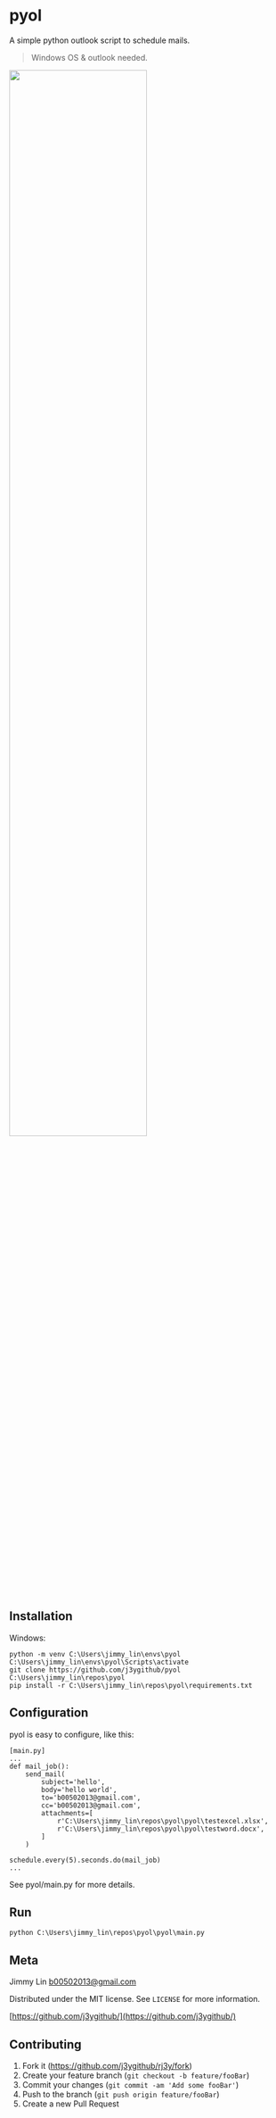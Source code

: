 # pyol
A simple python outlook script to schedule mails.
> Windows OS & outlook needed.

<p float="left">
  <img src="https://github.com/j3ygithub/pyol/blob/master/docs/images/screenshot1.png?" width="70%">
</p>

## Installation

Windows:

```
python -m venv C:\Users\jimmy_lin\envs\pyol
C:\Users\jimmy_lin\envs\pyol\Scripts\activate
git clone https://github.com/j3ygithub/pyol C:\Users\jimmy_lin\repos\pyol
pip install -r C:\Users\jimmy_lin\repos\pyol\requirements.txt
```

## Configuration

pyol is easy to configure, like this:

```
[main.py]
...
def mail_job():
    send_mail(
        subject='hello',
        body='hello world',
        to='b00502013@gmail.com',
        cc='b00502013@gmail.com',
        attachments=[
            r'C:\Users\jimmy_lin\repos\pyol\pyol\testexcel.xlsx',
            r'C:\Users\jimmy_lin\repos\pyol\pyol\testword.docx',
        ]
    )
    
schedule.every(5).seconds.do(mail_job)
...
```
See pyol/main.py for more details.


## Run

```
python C:\Users\jimmy_lin\repos\pyol\pyol\main.py
```

## Meta

Jimmy Lin <b00502013@gmail.com>

Distributed under the MIT license. See ``LICENSE`` for more information.

[https://github.com/j3ygithub/](https://github.com/j3ygithub/)

## Contributing

1. Fork it (<https://github.com/j3ygithub/rj3y/fork>)
2. Create your feature branch (`git checkout -b feature/fooBar`)
3. Commit your changes (`git commit -am 'Add some fooBar'`)
4. Push to the branch (`git push origin feature/fooBar`)
5. Create a new Pull Request




